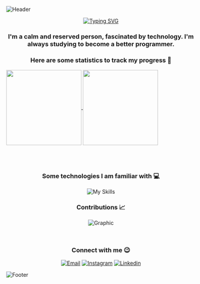 ![Header](https://capsule-render.vercel.app/api?type=waving&height=100&section=header&animation=twinkling&descAlignY=50&descAlign=50&color=0:000,100:a020f0)

<div align="center">

  [![Typing SVG](https://readme-typing-svg.herokuapp.com?font=Roboto&size=35&pause=1000&color=7F00FF&center=true&vCenter=true&width=1000&lines=Hello%2C+my+name+is+Cassiel+de+Lima+%F0%9F%98%80;I'm+21+years+old+%F0%9F%A7%93%F0%9F%8F%BB;And+I'm+from+Brazil+%F0%9F%92%9A;Welcome+to+my+profile+%F0%9F%98%8A)](https://git.io/typing-svg)

</div>

<div align="center">

  ### I'm a calm and reserved person, fascinated by technology. I'm always studying to become a better programmer.
  ### Here are some statistics to track my progress 🚀

</div>

  <a href="#">
    <img height=200 align="center" src="https://github-readme-stats.vercel.app/api?username=cassieldl&theme=midnight-purple&border_radius=7&hide_border=true&border_color=000&rank_icon=github" />
  </a>
  <a href="#">
    <img height=200 align="center" src="https://github-readme-stats.vercel.app/api/top-langs?username=cassieldl&layout=donut&langs_count=7&card_width=320&theme=midnight-purple&border_radius=7&hide_border=true&border_color=000&title_color=fff" />
  </a>

<br> <br>

<div align="center">

  ### Some technologies I am familiar with 💻
  ![My Skills](https://skillicons.dev/icons?i=html,css,js,cs,ts,react,mysql,nodejs)

</div>

<div align="center">
  
  ### Contributions 📈

</div>

<div align="center">
  
  ![Graphic](https://ssr-contributions-svg.vercel.app/_/cassieldl?chart=3dbar&gap=0.7&scale=2.5&gradient=true&flatten=0&animation=wave&animation_duration=1&animation_delay=0.05&animation_amplitude=7&animation_frequency=0.5&animation_wave_center=1_0&format=svg&weeks=30&theme=sunset&dark=true)

</div>

<br>

<div align="center">

  ### Connect with me 😉
  [![Email](https://skillicons.dev/icons?i=gmail)](https://mailto:seuendereço@gmail.com)
  [![Instagram](https://skillicons.dev/icons?i=instagram)](https://www.instagram.com/cassieldl/)
  [![Linkedin](https://skillicons.dev/icons?i=linkedin)](https://www.linkedin.com/in/cassieldl)
  
</div>

![Footer](https://capsule-render.vercel.app/api?type=waving&height=100&section=footer&animation=twinkling&descAlignY=50&descAlign=50&color=0:000,100:a020f0)
